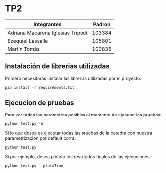 # TP2
| Integrantes                        | Padron |
| -------------------------------    | ------ |
| Adriana Macarena Iglesias Tripodi  | 103384 |
| Ezequiel Lassalle                  | 105801 |
| Martín Tomás                       | 100835 |


## Instalación de librerias utilizadas
Primero necesitaras instalar las librerias utilizadas por el proyecto.
```
pip install -r requirements.txt
```

## Ejecucion de pruebas
Para ver todos los parametros posibles al momento de ejecutar las pruebas:
```
python test.py -h
```

Si lo que desea es ejecutar todas las pruebas de la catedra con nuestra parametrizacion por default corra:
```
python test.py
```

Si por ejemplo, desea plotear los resultados finales de las ejecuciones:
```
python test.py --plot=True
```